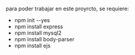 para poder trabajar en este proyrcto, se requiere:

- npm init --yes
- npm install express
- npm install mysql2
- npm install body-parser
- npm install ejs